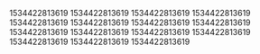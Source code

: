 1534422813619
1534422813619
1534422813619
1534422813619
1534422813619
1534422813619
1534422813619
1534422813619
1534422813619
1534422813619
1534422813619
1534422813619
1534422813619
1534422813619
1534422813619
